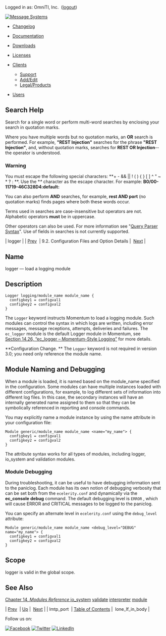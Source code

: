 Logged in as: OmniTI, Inc.  ([logout](https://support.messagesystems.com/logout.php))

[![Message Systems](https://support.messagesystems.com/images/ms-white205.png)](https://support.messagesystems.com/start.php) 

*   [Changelog](https://support.messagesystems.com/start.php?show=changelog)
*   [Documentation](https://support.messagesystems.com/docs/)
*   [Downloads](https://support.messagesystems.com/start.php)

*   [Licenses](https://support.messagesystems.com/license_summary.php)
*   <a href="">Clients</a>
    *   [Support](https://support.messagesystems.com/cs.php)
    *   [Add/Edit](https://support.messagesystems.com/edit_client.php)
    *   [Legal/Products](https://support.messagesystems.com/edit_products.php)
*   [Users](https://support.messagesystems.com/edit_customer.php)

## Search Help

Search for a single word or perform multi-word searches by enclosing your search in quotation marks.

Where you have multiple words but no quotation marks, an **OR** search is performed. For example, **"REST Injection"** searches for the phrase **"REST Injection"**, and, without quotation marks, searches for **REST OR Injection**--the operator is understood.

### Warning

You must escape the following special characters: **+ - && || ! ( ) { } [ ] ^ " ~ * ? : \**. Use the **\** character as the escape character. For example: **B0/00-11719-46C328D4\:default\:**

You can also perform **AND** searches, for example, **rest AND port** (no quotation marks) finds pages where both these words occur.

Terms used in searches are case-insensitive but operators are not. Alphabetic operators **must** be in uppercase.

Other operators can also be used. For more information see "[Query Parser Syntax](https://lucene.apache.org/core/old_versioned_docs/versions/3_0_0/queryparsersyntax.html)". Use of fields in searches is not currently supported.

| logger |
| [Prev](conf.ref.lmtp_port.php)  | 9.2. Configuration Files and Option Details |  [Next](conf.ref.lone_lf_in_body.php) |

<a name="conf.ref.logger"></a>
## Name

logger — load a logging module

<a name="idp5486048"></a>
## Description

```
Logger logging/module_name module_name {
  configkey1 = configval1
  configkey2 = configval2
}
```

The `Logger` keyword instructs Momentum to load a logging module. Such modules can control the syntax in which logs are written, including error messages, message receptions, attempts, deliveries and failures. The `ec_logger` module is the default Logger module in Momentum, see [Section 14.26, “ec_logger – Momentum-Style Logging”](modules.ec_logger.php "14.26. ec_logger – Momentum-Style Logging") for more details.

**Configuration Change. ** The `Logger` keyword is not required in version 3.0; you need only reference the module name.

<a name="idp5492544"></a>
## Module Naming and Debugging

When a module is loaded, it is named based on the module_name specified in the configuration. Some modules can have multiple instances loaded with different configurations, for example, to log different sets of information into different log files. In this case, the secondary instances will have an internally generated name assigned to them so that they can be symbolically referenced in reporting and console commands.

You may explicitly name a module instance by using the name attribute in your configuration file:

```
Module generic/module_name module_name <name="my_name"> {
  configkey1 = configval1
  configkey2 = configval2
}
```

The attribute syntax works for all types of modules, including logger, io_system and validation modules.

### Module Debugging

During troubleshooting, it can be useful to have debugging information sent to the paniclog. Each module has its own notion of debugging verbosity that can be set both from the `ecelerity.conf` and dynamically via the **ec_console** **debug** command. The default debugging level is `ERROR` , which will cause ERROR and CRITICAL messages to be logged to the paniclog.

You can specify an alternate level in `ecelerity.conf` using the `debug_level` attribute:

```
Module generic/module_name module_name <debug_level="DEBUG" name="my_name"> {
  configkey1 = configval1
  configkey2 = configval2
}
```
<a name="idp5502576"></a>
## Scope

logger is valid in the global scope.

<a name="idp5504208"></a>
## See Also

[Chapter 14, *Modules Reference*          ](modules.php "Chapter 14. Modules Reference") [io_system](conf.ref.io_system.php "io_system") [validate](conf.ref.validate.php "validate") [interpreter](conf.ref.interpreter.php "interpreter") [module](conf.ref.module.php "module")

| [Prev](conf.ref.lmtp_port.php)  | [Up](conf.ref.files.php) |  [Next](conf.ref.lone_lf_in_body.php) |
| lmtp_port  | [Table of Contents](index.php) |  lone_lf_in_body |

Follow us on:

[![Facebook](https://support.messagesystems.com/images/icon-facebook.png)](http://www.facebook.com/messagesystems) [![Twitter](https://support.messagesystems.com/images/icon-twitter.png)](http://twitter.com/#!/MessageSystems) [![LinkedIn](https://support.messagesystems.com/images/icon-linkedin.png)](http://www.linkedin.com/company/message-systems)